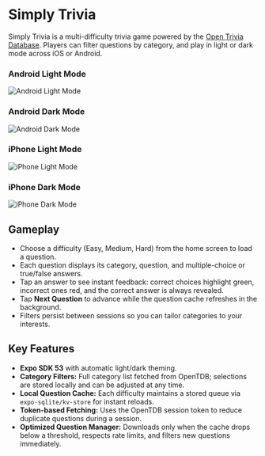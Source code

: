 # Simply Trivia

Simply Trivia is a multi-difficulty trivia game powered by the [Open Trivia Database](https://opentdb.com/). Players can filter questions by category, and play in light or dark mode across iOS or Android.

### Android Light Mode

![Android Light Mode](./media/Android%20Light%20Mode.gif)

### Android Dark Mode

![Android Dark Mode](./media/Android%20Dark%20Mode.gif)

### iPhone Light Mode

![iPhone Light Mode](./media/iPhone%20Light%20Mode.gif)

### iPhone Dark Mode

![iPhone Dark Mode](./media/iPhone%20Dark%20Mode.gif)

## Gameplay

- Choose a difficulty (Easy, Medium, Hard) from the home screen to load a question.
- Each question displays its category, question, and multiple-choice or true/false answers.
- Tap an answer to see instant feedback: correct choices highlight green, incorrect ones red, and the correct answer is always revealed.
- Tap **Next Question** to advance while the question cache refreshes in the background.
- Filters persist between sessions so you can tailor categories to your interests.

## Key Features

- **Expo SDK 53** with automatic light/dark theming.
- **Category Filters:** Full category list fetched from OpenTDB; selections are stored locally and can be adjusted at any time.
- **Local Question Cache:** Each difficulty maintains a stored queue via `expo-sqlite/kv-store` for instant reloads.
- **Token-based Fetching:** Uses the OpenTDB session token to reduce duplicate questions during a session.
- **Optimized Question Manager:** Downloads only when the cache drops below a threshold, respects rate limits, and filters new questions immediately.
